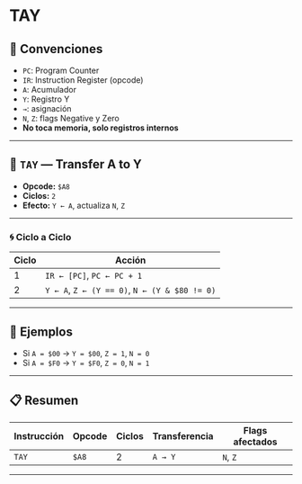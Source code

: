 # TAY

## 🧠 Convenciones

- `PC`: Program Counter  
- `IR`: Instruction Register (opcode)  
- `A`: Acumulador  
- `Y`: Registro Y  
- `→`: asignación  
- `N`, `Z`: flags Negative y Zero  
- **No toca memoria, solo registros internos**

---

## 🔷 `TAY` — Transfer A to Y

- **Opcode:** `$A8`  
- **Ciclos:** `2`  
- **Efecto:** `Y ← A`, actualiza `N`, `Z`

---

### 🌀 Ciclo a Ciclo

| Ciclo | Acción |
|-------|--------|
| 1     | `IR ← [PC]`, `PC ← PC + 1` |
| 2     | `Y ← A`, `Z ← (Y == 0)`, `N ← (Y & $80 != 0)` |

---

## 🧪 Ejemplos

- Si `A = $00` → `Y = $00`, `Z = 1`, `N = 0`
- Si `A = $F0` → `Y = $F0`, `Z = 0`, `N = 1`

---

## 📋 Resumen

| Instrucción | Opcode | Ciclos | Transferencia | Flags afectados |
|-------------|--------|--------|---------------|-----------------|
| `TAY`       | `$A8`  | 2      | `A → Y`       | `N`, `Z`        |

---
